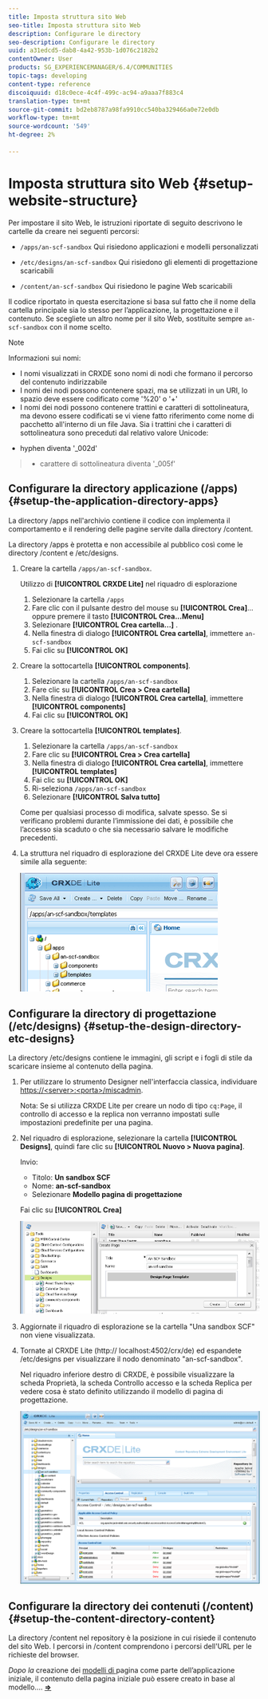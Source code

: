 ```yaml
---
title: Imposta struttura sito Web
seo-title: Imposta struttura sito Web
description: Configurare le directory
seo-description: Configurare le directory
uuid: a31edcd5-dab8-4a42-953b-1d076c2182b2
contentOwner: User
products: SG_EXPERIENCEMANAGER/6.4/COMMUNITIES
topic-tags: developing
content-type: reference
discoiquuid: d18c0ece-4c4f-499c-ac94-a9aaa7f883c4
translation-type: tm+mt
source-git-commit: bd2eb8787a98fa9910cc540ba329466a0e72e0db
workflow-type: tm+mt
source-wordcount: '549'
ht-degree: 2%

---
```



# Imposta struttura sito Web {#setup-website-structure}

Per impostare il sito Web, le istruzioni riportate di seguito descrivono le cartelle da creare nei seguenti percorsi:

* `/apps/an-scf-sandbox`
Qui risiedono applicazioni e modelli personalizzati

* `/etc/designs/an-scf-sandbox`
Qui risiedono gli elementi di progettazione scaricabili

* `/content/an-scf-sandbox`
Qui risiedono le pagine Web scaricabili

Il codice riportato in questa esercitazione si basa sul fatto che il nome della cartella principale sia lo stesso per l’applicazione, la progettazione e il contenuto. Se scegliete un altro nome per il sito Web, sostituite sempre `an-scf-sandbox` con il nome scelto.

>[!NOTE]
>
>Informazioni sui nomi:
>
>* I nomi visualizzati in CRXDE sono nomi di nodi che formano il percorso del contenuto indirizzabile
>* I nomi dei nodi possono contenere spazi, ma se utilizzati in un URI, lo spazio deve essere codificato come &#39;%20&#39; o &#39;+&#39;
>* I nomi dei nodi possono contenere trattini e caratteri di sottolineatura, ma devono essere codificati se vi viene fatto riferimento come nome di pacchetto all&#39;interno di un file Java. Sia i trattini che i caratteri di sottolineatura sono preceduti dal relativo valore Unicode:

   >
   >   
   * hyphen diventa &#39;_002d&#39;
   >   * carattere di sottolineatura diventa &#39;_005f&#39;


## Configurare la directory applicazione (/apps) {#setup-the-application-directory-apps}

La directory /apps nell&#39;archivio contiene il codice con implementa il comportamento e il rendering delle pagine servite dalla directory /content.

La directory /apps è protetta e non accessibile al pubblico così come le directory /content e /etc/designs.

1. Creare la cartella `/apps/an-scf-sandbox`.

   Utilizzo di **[!UICONTROL CRXDE Lite]** nel riquadro di esplorazione

   1. Selezionare la cartella `/apps`
   1. Fare clic con il pulsante destro del mouse su **[!UICONTROL Crea]**... oppure premere il tasto **[!UICONTROL Crea...Menu]**
   1. Selezionare **[!UICONTROL Crea cartella...]** .
   1. Nella finestra di dialogo **[!UICONTROL Crea cartella]**, immettere `an-scf-sandbox`
   1. Fai clic su **[!UICONTROL OK]**

1. Creare la sottocartella **[!UICONTROL components]**.

   1. Selezionare la cartella `/apps/an-scf-sandbox`
   1. Fare clic su **[!UICONTROL Crea > Crea cartella]**
   1. Nella finestra di dialogo **[!UICONTROL Crea cartella]**, immettere **[!UICONTROL components]**
   1. Fai clic su **[!UICONTROL OK]**

1. Creare la sottocartella **[!UICONTROL templates]**.

   1. Selezionare la cartella `/apps/an-scf-sandbox`
   1. Fare clic su **[!UICONTROL Crea > Crea cartella]**
   1. Nella finestra di dialogo **[!UICONTROL Crea cartella]**, immettere **[!UICONTROL templates]**
   1. Fai clic su **[!UICONTROL OK]**
   1. Ri-seleziona `/apps/an-scf-sandbox`
   1. Selezionare **[!UICONTROL Salva tutto]**

   Come per qualsiasi processo di modifica, salvate spesso. Se si verificano problemi durante l’immissione dei dati, è possibile che l’accesso sia scaduto o che sia necessario salvare le modifiche precedenti.

1. La struttura nel riquadro di esplorazione del CRXDE Lite deve ora essere simile alla seguente:

   ![chlimage_1-44](assets/chlimage_1-44.png)

## Configurare la directory di progettazione (/etc/designs) {#setup-the-design-directory-etc-designs}

La directory /etc/designs contiene le immagini, gli script e i fogli di stile da scaricare insieme al contenuto della pagina.

1. Per utilizzare lo strumento Designer nell&#39;interfaccia classica, individuare [https://&lt;server>:&lt;porta>/miscadmin](http://localhost:4502/miscadmin).

   Nota: Se si utilizza CRXDE Lite per creare un nodo di tipo `cq:Page`, il controllo di accesso e la replica non verranno impostati sulle impostazioni predefinite per una pagina.

1. Nel riquadro di esplorazione, selezionare la cartella **[!UICONTROL Designs]**, quindi fare clic su **[!UICONTROL Nuovo > Nuova pagina]**.

   Invio:

   * Titolo: **Un sandbox SCF**
   * Nome: **an-scf-sandbox**
   * Selezionare **Modello pagina di progettazione**

   Fai clic su **[!UICONTROL Crea]**

   ![chlimage_1-45](assets/chlimage_1-45.png)

1. Aggiornate il riquadro di esplorazione se la cartella &quot;Una sandbox SCF&quot; non viene visualizzata.

1. Tornate al CRXDE Lite (http:// localhost:4502/crx/de) ed espandete /etc/designs per visualizzare il nodo denominato &quot;an-scf-sandbox&quot;.

   Nel riquadro inferiore destro di CRXDE, è possibile visualizzare la scheda Proprietà, la scheda Controllo accesso e la scheda Replica per vedere cosa è stato definito utilizzando il modello di pagina di progettazione.

   ![chlimage_1-46](assets/chlimage_1-46.png)

## Configurare la directory dei contenuti (/content) {#setup-the-content-directory-content}

La directory /content nel repository è la posizione in cui risiede il contenuto del sito Web. I percorsi in /content comprendono i percorsi dell&#39;URL per le richieste del browser.

*Dopo la* creazione dei  [modelli di ](initial-app.md#createthepagetemplate) pagina come parte dell’applicazione iniziale, il contenuto della pagina iniziale può essere creato in base al modello....  [**⇒**](initial-app.md)
